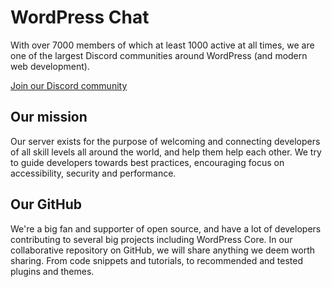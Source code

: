 # WordPress Chat

With over 7000 members of which at least 1000 active at all times, we are one of the largest Discord communities around WordPress (and modern web development).

[Join our Discord community](https://discord.gg/m9uG59GR)

## Our mission

Our server exists for the purpose of welcoming and connecting developers of all skill levels all around the world, and help them help each other. We try to guide developers towards best practices, encouraging focus on accessibility, security and performance.

## Our GitHub

We're a big fan and supporter of open source, and have a lot of developers contributing to several big projects including WordPress Core. In our collaborative repository on GitHub, we will share anything we deem worth sharing. From code snippets and tutorials, to recommended and tested plugins and themes.